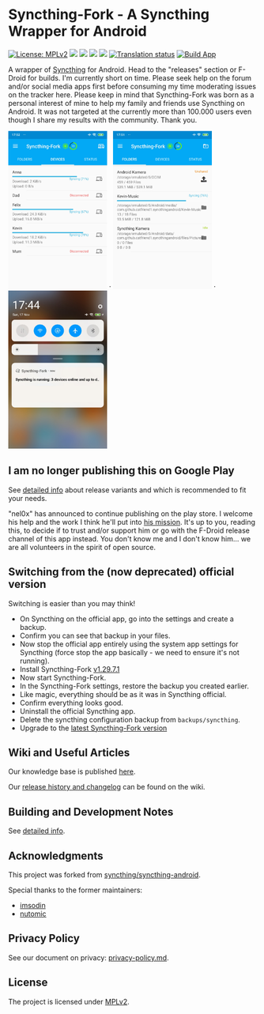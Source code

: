 # Syncthing-Fork - A Syncthing Wrapper for Android

[![License: MPLv2](https://img.shields.io/badge/License-MPLv2-blue.svg)](https://opensource.org/licenses/MPL-2.0)
<a href="https://github.com/Catfriend1/syncthing-android/releases/latest" alt="GitHub release"><img src="https://img.shields.io/github/v/release/Catfriend1/syncthing-android" /></a>
<a href="https://tooomm.github.io/github-release-stats/?username=Catfriend1&repository=syncthing-android" alt="GitHub Stats"><img src="https://img.shields.io/github/downloads/Catfriend1/syncthing-android/total.svg" /></a>
<a href="https://f-droid.org/packages/com.github.catfriend1.syncthingfork" alt="F-Droid release"><img src="https://img.shields.io/f-droid/v/com.github.catfriend1.syncthingfork.svg" /></a>
<a href="https://fdroid-metrics.streamlit.app/package_details?package=com.github.catfriend1.syncthingfork"><img src="https://img.shields.io/badge/dynamic/json?url=https%3A%2F%2Fgithub.com%2Fkitswas%2Ffdroid-metrics-dashboard%2Fraw%2Frefs%2Fheads%2Fmain%2Fprocessed%2Fmonthly%2Fcom.github.catfriend1.syncthingfork.json&query=%24.total_downloads&style=for-the-badge&logo=fdroid&label=F-Droid%20%F0%9F%93%A5%20last%20month" /></a>
<a href="https://hosted.weblate.org/projects/syncthing/android/catfriend1/"><img src="https://hosted.weblate.org/widget/syncthing/android/catfriend1/fork-stringsxml/svg-badge.svg" alt="Translation status" /></a>
[![Build App](https://github.com/Catfriend1/syncthing-android/actions/workflows/build-app.yaml/badge.svg)](https://github.com/Catfriend1/syncthing-android/actions/workflows/build-app.yaml)

A wrapper of [Syncthing](https://github.com/syncthing/syncthing) for Android. Head to the "releases" section or F-Droid for builds. I'm currently short on time. Please seek help on the forum and/or social media apps first before consuming my time moderating issues on the tracker here. Please keep in mind that Syncthing-Fork was born as a personal interest of mine to help my family and friends use Syncthing on Android. It was not targeted at the currently more than 100.000 users even though I share my results with the community. Thank you.

<img src="app/src/main/play/listings/en-US/graphics/phone-screenshots/1.png" alt="screenshot 1" width="200" /> · <img src="app/src/main/play/listings/en-US/graphics/phone-screenshots/2.png" alt="screenshot 2" width="200" /> · <img src="app/src/main/play/listings/en-US/graphics/phone-screenshots/4.png" alt="screenshot 3" width="200" />

## I am no longer publishing this on Google Play

See [detailed info](https://github.com/Catfriend1/syncthing-android/blob/main/wiki/Switch-between-releases_Verify-APK-is-genuine.md) about release variants and which is recommended to fit your needs.

"nel0x" has announced to continue publishing on the play store. I welcome his help and the work I think he'll put into [his mission](https://github.com/nel0x/syncthing-android-gplay). It's up to you, reading this, to decide if to trust and/or support him or go with the F-Droid release channel of this app instead. You don't know me and I don't know him... we are all volunteers in the spirit of open source.

## Switching from the (now deprecated) official version

Switching is easier than you may think!

- On Syncthing on the official app, go into the settings and create a backup.
- Confirm you can see that backup in your files.
- Now stop the official app entirely using the system app settings for Syncthing (force stop the app basically - we need to ensure it's not running).
- Install Syncthing-Fork [v1.29.7.1](https://github.com/Catfriend1/syncthing-android/releases/tag/v1.29.7.1)
- Now start Syncthing-Fork.
- In the Syncthing-Fork settings, restore the backup you created earlier.
- Like magic, everything should be as it was in Syncthing official.
- Confirm everything looks good.
- Uninstall the official Syncthing app.
- Delete the syncthing configuration backup from `backups/syncthing`.
- Upgrade to the [latest Syncthing-Fork version](https://github.com/Catfriend1/syncthing-android/releases/latest)

## Wiki and Useful Articles

Our knowledge base is published [here](https://github.com/Catfriend1/syncthing-android/tree/main/wiki#readme).

Our [release history and changelog](https://github.com/Catfriend1/syncthing-android/blob/main/wiki/CHANGELOG.md) can be found on the wiki.

## Building and Development Notes

See [detailed info](https://github.com/Catfriend1/syncthing-android/blob/main/wiki/Building-and-Development.md).

## Acknowledgments

This project was forked from [syncthing/syncthing-android](https://github.com/syncthing/syncthing-android).

Special thanks to the former maintainers:

- [imsodin](https://github.com/imsodin)
- [nutomic](https://github.com/nutomic)

## Privacy Policy

See our document on privacy: [privacy-policy.md](https://github.com/Catfriend1/syncthing-android/blob/main/privacy-policy.md).

## License

The project is licensed under [MPLv2](LICENSE).
